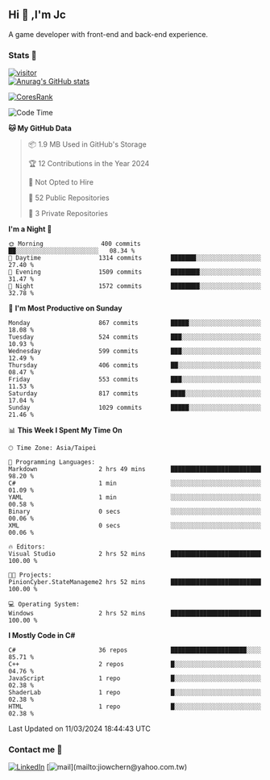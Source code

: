 ## Hi 👋 ,I'm Jc  

A game developer with front-end and back-end experience.  

### Stats  📝
[![visitor](https://visitor-badge.glitch.me/badge?page_id=jiowchern.jiowchern&style=flat-square&color=0088cc)](https://visitor-badge.glitch.me/badge?page_id=jiowchern.jiowchern&style=flat-square&color=0088cc)  
[![Anurag's GitHub stats](https://github-readme-stats.vercel.app/api?username=jiowchern&count_private=true&&show_icons=true)](https://github.com/anuraghazra/github-readme-stats)  
<!-- [![trophy](https://github-profile-trophy.vercel.app/?username=jiowchern)](https://github.com/ryo-ma/github-profile-trophy)   -->
[![CoresRank](https://cr-ss-service.azurewebsites.net/api/ScreenShot?widget=summary&username=jiowchern)](https://cr-ss-service.azurewebsites.net/api/ScreenShot?widget=summary&username=jiowchern)


<!--START_SECTION:waka-->
![Code Time](http://img.shields.io/badge/Code%20Time-1%2C108%20hrs%209%20mins-blue)

**🐱 My GitHub Data** 

> 📦 1.9 MB Used in GitHub's Storage 
 > 
> 🏆 12 Contributions in the Year 2024
 > 
> 🚫 Not Opted to Hire
 > 
> 📜 52 Public Repositories 
 > 
> 🔑 3 Private Repositories 
 > 
**I'm a Night 🦉** 

```text
🌞 Morning                400 commits         ██░░░░░░░░░░░░░░░░░░░░░░░   08.34 % 
🌆 Daytime                1314 commits        ███████░░░░░░░░░░░░░░░░░░   27.40 % 
🌃 Evening                1509 commits        ████████░░░░░░░░░░░░░░░░░   31.47 % 
🌙 Night                  1572 commits        ████████░░░░░░░░░░░░░░░░░   32.78 % 
```
📅 **I'm Most Productive on Sunday** 

```text
Monday                   867 commits         █████░░░░░░░░░░░░░░░░░░░░   18.08 % 
Tuesday                  524 commits         ███░░░░░░░░░░░░░░░░░░░░░░   10.93 % 
Wednesday                599 commits         ███░░░░░░░░░░░░░░░░░░░░░░   12.49 % 
Thursday                 406 commits         ██░░░░░░░░░░░░░░░░░░░░░░░   08.47 % 
Friday                   553 commits         ███░░░░░░░░░░░░░░░░░░░░░░   11.53 % 
Saturday                 817 commits         ████░░░░░░░░░░░░░░░░░░░░░   17.04 % 
Sunday                   1029 commits        █████░░░░░░░░░░░░░░░░░░░░   21.46 % 
```


📊 **This Week I Spent My Time On** 

```text
🕑︎ Time Zone: Asia/Taipei

💬 Programming Languages: 
Markdown                 2 hrs 49 mins       █████████████████████████   98.20 % 
C#                       1 min               ░░░░░░░░░░░░░░░░░░░░░░░░░   01.09 % 
YAML                     1 min               ░░░░░░░░░░░░░░░░░░░░░░░░░   00.58 % 
Binary                   0 secs              ░░░░░░░░░░░░░░░░░░░░░░░░░   00.06 % 
XML                      0 secs              ░░░░░░░░░░░░░░░░░░░░░░░░░   00.06 % 

🔥 Editors: 
Visual Studio            2 hrs 52 mins       █████████████████████████   100.00 % 

🐱‍💻 Projects: 
PinionCyber.StateManageme2 hrs 52 mins       █████████████████████████   100.00 % 

💻 Operating System: 
Windows                  2 hrs 52 mins       █████████████████████████   100.00 % 
```

**I Mostly Code in C#** 

```text
C#                       36 repos            █████████████████████░░░░   85.71 % 
C++                      2 repos             █░░░░░░░░░░░░░░░░░░░░░░░░   04.76 % 
JavaScript               1 repo              █░░░░░░░░░░░░░░░░░░░░░░░░   02.38 % 
ShaderLab                1 repo              █░░░░░░░░░░░░░░░░░░░░░░░░   02.38 % 
HTML                     1 repo              █░░░░░░░░░░░░░░░░░░░░░░░░   02.38 % 
```




 Last Updated on 11/03/2024 18:44:43 UTC
<!--END_SECTION:waka-->



### Contact me 💬
[![LinkedIn](https://img.shields.io/badge/-JiowchernChen-0077B5?style==flat-square&logo=LinkedIn&logoColor=white)](https://www.linkedin.com/in/jiowchern-chen-4aaa90b7/) [![mail](https://img.shields.io/badge/-jiowchern%40yahoo.com.tw-blueviolet?style=flat-square&logo=yahoo!)](mailto:jiowchern@yahoo.com.tw)    

<!-- [![Linkedin Badge](https://img.shields.io/badge/-LinkedIn-blue?style=flat-square&logo=Linkedin&logoColor=white&link=https://www.linkedin.com/in/jiowchern-chen-4aaa90b7/)](https://www.linkedin.com/in/jiowchern-chen-4aaa90b7/) -->


<!--
**jiowchern/jiowchern** is a ✨ _special_ ✨ repository because its `README.md` (this file) appears on your GitHub profile.

Here are some ideas to get you started:

- 🔭 I’m currently working on ...
- 🌱 I’m currently learning ...
- 👯 I’m looking to collaborate on ...
- 🤔 I’m looking for help with ...
- 💬 Ask me about ...
- 📫 How to reach me: ...
- 😄 Pronouns: ...
- ⚡ Fun fact: ...
-->
